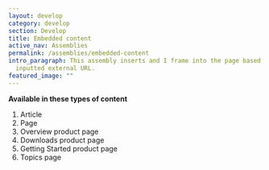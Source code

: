 ```yaml
---
layout: develop
category: develop
section: Develop
title: Embedded content
active_nav: Assemblies
permalink: /assemblies/embedded-content
intro_paragraph: This assembly inserts and I frame into the page based on an
  inputted external URL.
featured_image: ""
---
```

**Available in these types of content**

1. Article
2. Page
3. Overview product page
4. Downloads product page
5. Getting Started product page
6. Topics page